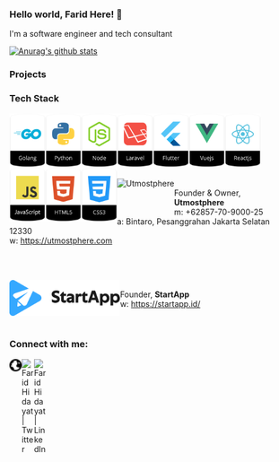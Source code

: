 ### Hello world, Farid Here! 👋

I'm a software engineer and tech consultant

[![Anurag's github stats](https://github-readme-stats.vercel.app/api?username=faridlab)](https://github.com/anuraghazra/github-readme-stats)


### Projects


### Tech Stack

<img align="left" alt="Golang" width="64px" src="assets/golang.png" />
<img align="left" alt="Python" width="64px" src="assets/python.png" />
<img align="left" alt="Nodejs" width="64px" src="assets/nodejs.png" />
<img align="left" alt="Laravel" width="64px" src="assets/laravel.png" />

<img align="left" alt="Flutter" width="64px" src="assets/flutter.png" />
<img align="left" alt="Vuejs" width="64px" src="assets/vuejs.png" />
<img align="left" alt="Reactjs" width="64px" src="assets/reactjs.png" />

<img align="left" alt="Javascript" width="64px" src="assets/js.png" />
<img align="left" alt="HTML5" width="64px" src="assets/html5.png" />
<img align="left" alt="CSS" width="64px" src="assets/css3.png" />

<br />
<br />
<br />
<br />
<br />
<br />

<img align="left" alt="Utmostphere" height="64px" src="https://utmostphere.github.io/utmostphere-grayscalse.png" /><br/>
Founder & Owner, **Utmostphere**<br/>
m: +62857-70-9000-25<br/>
a: Bintaro, Pesanggrahan  Jakarta Selatan 12330<br/>
w: https://utmostphere.com<br/>

<br/><br/>

<img align="left" alt="Startapp" height="64px" src="assets/startapp-logo.png" /><br/>
Founder, **StartApp**<br/>
w: https://startapp.id/<br/>

<br/>

### Connect with me:

[<img align="left" alt="Farid Hidayat" width="22px" src="https://raw.githubusercontent.com/iconic/open-iconic/master/svg/globe.svg" />][website]
<!-- [<img align="left" alt="Farid Hidayat | YouTube" width="22px" src="https://cdn.jsdelivr.net/npm/simple-icons@v3/icons/youtube.svg" />][youtube] -->
[<img align="left" alt="Farid Hidayat | Twitter" width="22px" src="https://cdn.jsdelivr.net/npm/simple-icons@v3/icons/twitter.svg" />][twitter]
[<img align="left" alt="Farid Hidayat | LinkedIn" width="22px" src="https://cdn.jsdelivr.net/npm/simple-icons@v3/icons/linkedin.svg" />][linkedin]

[website]: https://faridlab.github.io
[twitter]: https://twitter.com/faridlab
<!-- [youtube]: https://youtube.com/faridlab -->
[linkedin]: https://linkedin.com/in/faridlab